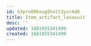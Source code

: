 ```yaml
---
id: b3prn095oug5holt3yvr4d0
title: Item_artifact_lavasuit
desc: ''
updated: 1681955341499
created: 1681955341499
---
```

